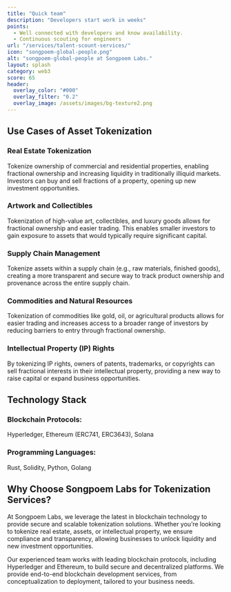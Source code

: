 ```yaml
---
title: "Quick team"
description: "Developers start work in weeks"
points:
  - Well connected with developers and know availability.
  - Continuous scouting for engineers
url: "/services/talent-scount-services/"
icon: "songpoem-global-people.png"
alt: "songpoem-global-people at Songpoem Labs."
layout: splash
category: web3
score: 65
header:
  overlay_color: "#000"
  overlay_filter: "0.2"
  overlay_image: /assets/images/bg-texture2.png
---
```


## Use Cases of Asset Tokenization
### Real Estate Tokenization
Tokenize ownership of commercial and residential properties, enabling fractional ownership and increasing liquidity in traditionally illiquid markets. Investors can buy and sell fractions of a property, opening up new investment opportunities.

### Artwork and Collectibles
Tokenization of high-value art, collectibles, and luxury goods allows for fractional ownership and easier trading. This enables smaller investors to gain exposure to assets that would typically require significant capital.

### Supply Chain Management
Tokenize assets within a supply chain (e.g., raw materials, finished goods), creating a more transparent and secure way to track product ownership and provenance across the entire supply chain.

### Commodities and Natural Resources
Tokenization of commodities like gold, oil, or agricultural products allows for easier trading and increases access to a broader range of investors by reducing barriers to entry through fractional ownership.

### Intellectual Property (IP) Rights
By tokenizing IP rights, owners of patents, trademarks, or copyrights can sell fractional interests in their intellectual property, providing a new way to raise capital or expand business opportunities.

## Technology Stack
### Blockchain Protocols:
Hyperledger, Ethereum (ERC741, ERC3643), Solana

### Programming Languages:
Rust, Solidity, Python, Golang

## Why Choose Songpoem Labs for Tokenization Services?
At Songpoem Labs, we leverage the latest in blockchain technology to provide secure and scalable tokenization solutions. Whether you’re looking to tokenize real estate, assets, or intellectual property, we ensure compliance and transparency, allowing businesses to unlock liquidity and new investment opportunities.

Our experienced team works with leading blockchain protocols, including Hyperledger and Ethereum, to build secure and decentralized platforms. We provide end-to-end blockchain development services, from conceptualization to deployment, tailored to your business needs.